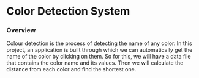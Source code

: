 # Color Detection System


### Overview
Colour detection is the process of detecting the name of any color. In this project, an application is built through which we can automatically get the name of the color by clicking on them. So for this, we will have a data file that contains the color name and its values. Then we will calculate the distance from each color and find the shortest one.
